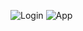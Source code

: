 ![Login](https://user-images.githubusercontent.com/100664559/184381370-2924f746-3b13-4df8-a7ec-bb2129ff8f93.png)
![App](https://user-images.githubusercontent.com/100664559/184381383-481024f4-e6fb-4dbf-b30a-9f5f8dd29886.png)
